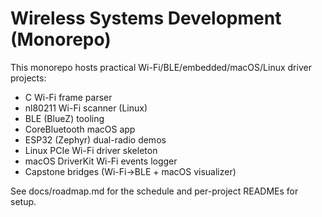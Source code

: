 # Wireless Systems Development (Monorepo)

This monorepo hosts practical Wi-Fi/BLE/embedded/macOS/Linux driver projects:
- C Wi-Fi frame parser
- nl80211 Wi-Fi scanner (Linux)
- BLE (BlueZ) tooling
- CoreBluetooth macOS app
- ESP32 (Zephyr) dual-radio demos
- Linux PCIe Wi-Fi driver skeleton
- macOS DriverKit Wi-Fi events logger
- Capstone bridges (Wi-Fi→BLE + macOS visualizer)

See docs/roadmap.md for the schedule and per-project READMEs for setup.
